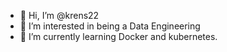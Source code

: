 - 👋 Hi, I’m @krens22
- 👀 I’m interested in being a Data Engineering
- 🌱 I’m currently learning Docker and kubernetes.


<!---
krens22/krens22 is a ✨ special ✨ repository because its `README.md` (this file) appears on your GitHub profile.
You can click the Preview link to take a look at your changes.
--->
